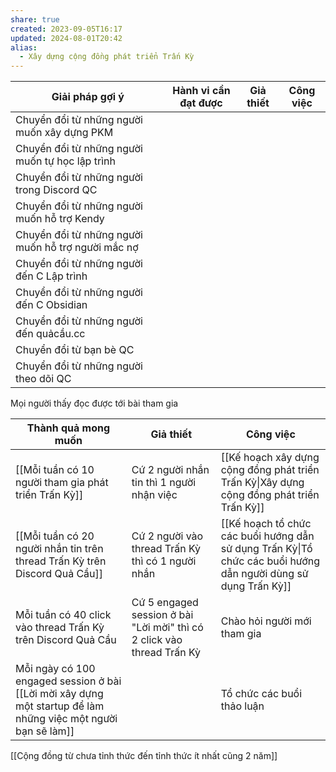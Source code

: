 ```yaml
---
share: true
created: 2023-09-05T16:17
updated: 2024-08-01T20:42
alias:
  - Xây dựng cộng đồng phát triển Trấn Kỳ
---
```

| Giải pháp gợi ý                                    | Hành vi cần đạt được | Giả thiết | Công việc |
| -------------------------------------------------- | -------------------- | --------- | --------- |
| Chuyển đổi từ những người muốn xây dựng PKM        |                      |           |           |
| Chuyển đổi từ những người muốn tự học lập trình    |                      |           |           |
| Chuyển đổi từ những người trong Discord QC         |                      |           |           |
| Chuyển đổi từ những người muốn hỗ trợ Kendy        |                      |           |           |
| Chuyển đổi từ những người muốn hỗ trợ người mắc nợ |                      |           |           |
| Chuyển đổi từ những người đến C Lập trình          |                      |           |           |
| Chuyển đổi từ những người đến C Obsidian           |                      |           |           |
| Chuyển đổi từ những người đến quảcầu.cc            |                      |           |           |
| Chuyển đổi từ bạn bè QC                            |                      |           |           |
| Chuyển đổi từ những người theo dõi QC              |                      |           |           |

Mọi người thấy đọc được tới bài tham gia

| Thành quả mong muốn                                                                                           | Giả thiết                                                              | Công việc                                                                                                      |
| ------------------------------------------------------------------------------------------------------------- | ---------------------------------------------------------------------- | -------------------------------------------------------------------------------------------------------------- |
| [[Mỗi tuần có 10 người tham gia phát triển Trấn Kỳ]]                                                          | Cứ 2 người nhắn tin thì 1 người nhận việc                              | [[Kế hoạch xây dựng cộng đồng phát triển Trấn Kỳ\|Xây dựng cộng đồng phát triển Trấn Kỳ]]                      |
| [[Mỗi tuần có 20 người nhắn tin trên thread Trấn Kỳ trên Discord Quả Cầu]]                                    | Cứ 2 người vào thread Trấn Kỳ thì có 1 người nhắn                      | [[Kế hoạch tổ chức các buổi hướng dẫn sử dụng Trấn Kỳ\|Tổ chức các buổi hướng dẫn người dùng sử dụng Trấn Kỳ]] |
| Mỗi tuần có 40 click vào thread Trấn Kỳ trên Discord Quả Cầu                                                  | Cứ 5 engaged session ở bài "Lời mời" thì có 2 click vào thread Trấn Kỳ | Chào hỏi người mới tham gia                                                                                    |
| Mỗi ngày có 100 engaged session ở bài [[Lời mời xây dựng một startup để làm những việc một người bạn sẽ làm]] |                                                                        | Tổ chức các buổi thảo luận                                                                                     |

[[Cộng đồng từ chưa tỉnh thức đến tỉnh thức ít nhất cũng 2 năm]]
